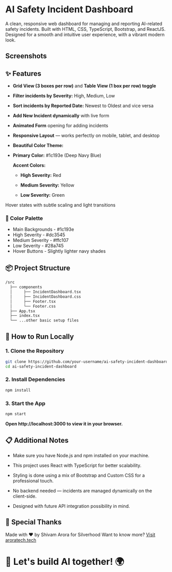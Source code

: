 # AI Safety Incident Dashboard

A clean, responsive web dashboard for managing and reporting AI-related safety incidents.
Built with HTML, CSS, TypeScript, Bootstrap, and ReactJS.
Designed for a smooth and intuitive user experience, with a vibrant modern look.

## Screenshots


## ✨ Features

* __Grid View (3 boxes per row)__ and __Table View (1 box per row) toggle__

* __Filter incidents by Severity:__ High, Medium, Low

* __Sort incidents by Reported Date:__ Newest to Oldest and vice versa

* __Add New Incident dynamically__ with live form

* __Animated Form__ opening for adding incidents

* __Responsive Layout__ — works perfectly on mobile, tablet, and desktop

* __Beautiful Color Theme:__

* __Primary Color:__ #1c193e (Deep Navy Blue)

   __Accent Colors:__

  * __High Severity:__ Red

  * __Medium Severity:__ Yellow

  * __Low Severity:__ Green

Hover states with subtle scaling and light transitions
### 🎨 Color Palette
* Main Backgrounds -  #1c193e
* High Severity - #dc3545
* Medium Severity - #ffc107
* Low Severity - #28a745
* Hover Buttons - Slightly lighter navy shades

## 📦 Project Structure


```bash
/src
  ├── components
  │     ├── IncidentDashboard.tsx
  │     ├── IncidentDashboard.css
  │     ├── Footer.tsx
  │     └── Footer.css
  ├── App.tsx
  ├── index.tsx
  └── ...other basic setup files

```

## 🚀 How to Run Locally

### 1. Clone the Repository
```bash
git clone https://github.com/your-username/ai-safety-incident-dashboard.git
cd ai-safety-incident-dashboard
```
### 2. Install Dependencies
```bash
npm install
```
### 3. Start the App
```bash
npm start
```
 **Open http://localhost:3000 to view it in your browser.**


## 📋 Additional Notes

* Make sure you have Node.js and npm installed on your machine.

* This project uses React with TypeScript for better scalability.

* Styling is done using a mix of Bootstrap and Custom CSS for a professional touch.

* No backend needed — incidents are managed dynamically on the client-side.

* Designed with future API integration possibility in mind.

## 🧡 Special Thanks

Made with ❤️ by Shivam Arora for Silverhood
Want to know more? [Visit aroratech.tech](https://aroratech.tech/)

# 🚀 Let's build AI together! 🌍